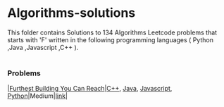 # Algorithms-solutions
This folder contains Solutions to 134 Algorithms Leetcode problems that starts with 'F' written in the following programming languages ( Python ,Java ,Javascript ,C++ ).<br><br>
### Problems ###
|[Furthest Building You Can Reach](https://github.com/AnasImloul/Leetcode-solutions/tree/main/algorithms/F/Furthest%20Building%20You%20Can%20Reach/)|[C++](https://github.com/AnasImloul/Leetcode-solutions/tree/main/algorithms/F/Furthest%20Building%20You%20Can%20Reach/Furthest%20Building%20You%20Can%20Reach.cpp), [Java](https://github.com/AnasImloul/Leetcode-solutions/tree/main/algorithms/F/Furthest%20Building%20You%20Can%20Reach/Furthest%20Building%20You%20Can%20Reach.java), [Javascript](https://github.com/AnasImloul/Leetcode-solutions/tree/main/algorithms/F/Furthest%20Building%20You%20Can%20Reach/Furthest%20Building%20You%20Can%20Reach.js), [Python](https://github.com/AnasImloul/Leetcode-solutions/tree/main/algorithms/F/Furthest%20Building%20You%20Can%20Reach/Furthest%20Building%20You%20Can%20Reach.py)|Medium|[link](https://leetcode.com/problems/furthest-building-you-can-reach)|